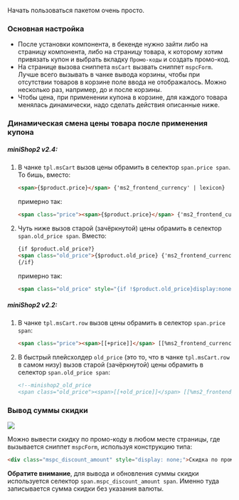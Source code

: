 Начать пользоваться пакетом очень просто.

### Основная настройка
* После установки компонента, в бекенде нужно зайти либо на страницу компонента, либо на страницу товара, к которому хотим привязать купон и выбрать вкладку `Промо-коды` и создать промо-код.
* На странице вызова сниппета `msCart` вызвать сниппет `mspcForm`. Лучше всего вызывать в чанке вывода корзины, чтобы при отсутствии товаров в корзине поле ввода не отображалось. Можно несколько раз, например, до и после корзины.
* Чтобы цена, при применении купона в корзине, для каждого товара менялась динамически, надо сделать действия описанные ниже.


### Динамическая смена цены товара после применения купона

##### miniShop2 v2.4:
1) В  чанке `tpl.msCart` вызов цены обрамить в селектор `span.price span`.
    То бишь, вместо:
    ```html
    <span>{$product.price}</span> {'ms2_frontend_currency' | lexicon}
    ```
    примерно так:
    ```html
    <span class="price"><span>{$product.price}</span> {'ms2_frontend_currency' | lexicon}</span>
    ```

2) Чуть ниже вызов старой (зачёркнутой) цены обрамить в селектор `span.old_price span`.
    Вместо:
    ```html
    {if $product.old_price?}
    <span class="old_price">{$product.old_price} {'ms2_frontend_currency' | lexicon}
    {/if}
    ```
    примерно так:
    ```html
    <span class="old_price" style="{if !$product.old_price}display:none;{/if}"><span>{$product.old_price}</span> {'ms2_frontend_currency' | lexicon}</span>
    ```

##### miniShop2 v2.2:
1) В чанке `tpl.msCart.row` вызов цены обрамить в селектор `span.price span`:
    ```html
    <span class="price"><span>[[+price]]</span> [[%ms2_frontend_currency]]</span>[[+old_price]]
    ```

2) В быстрый плейсхолдер `old_price` (это то, что в чанке `tpl.msCart.row` в самом низу) вызов старой (зачёркнутой) цены обрамить в селектор `span.old_price span`:
    ```html
    <!--minishop2_old_price 
    <span class="old_price"><span>[[+old_price]]</span> [[%ms2_frontend_currency]]</span>-->
    ```

### Вывод суммы скидки
[![](https://file.modx.pro/files/4/f/4/4f4ee223deb3b63c55574620e8c1795e.png)](https://file.modx.pro/files/4/f/4/4f4ee223deb3b63c55574620e8c1795e.png)

Можно вывести скидку по промо-коду в любом месте страницы, где вызывается сниппет `mspcForm`, используя конструкцию типа:
```html
<div class="mspc_discount_amount" style="display: none;">Скидка по промо-коду: <span>0</span> [[%ms2_frontend_currency]]</div>
```
**Обратите внимание**, для вывода и обновления суммы скидки используется селектор `span.mspc_discount_amount span`. Именно туда записывается сумма скидки без указания валюты.

